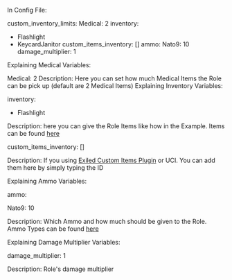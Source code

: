 In Config File:

custom_inventory_limits:
  Medical: 2
inventory:
- Flashlight
- KeycardJanitor
custom_items_inventory: []
ammo:
  Nato9: 10
damage_multiplier: 1

Explaining Medical Variables:


Medical: 2
Description: Here you can set how much Medical Items the Role can be pick up (default are 2 Medical Items)
Explaining Inventory Variables:


inventory:
- Flashlight


Description: here you can give the Role Items like how in the Example. Items can be found [here](https://github.com/Mega500201/UCSWiki/tree/main/UCR%20Wiki/Useful%20Information/Items)


custom_items_inventory: []


Description: If you using [Exiled Custom Items Plugin](https://github.com/Exiled-Team/CustomItems) or UCI. You can add them here by simply typing the ID


Explaining Ammo Variables:


ammo:
  
  Nato9: 10


Description: Which Ammo and how much should be given to the Role. Ammo Types can be found [here](https://github.com/Mega500201/UCSWiki/blob/main/UCR%20Wiki/Useful%20Information/Items/Ammo.yml)


Explaining Damage Multiplier Variables:


damage_multiplier: 1


Description: Role's damage multiplier
